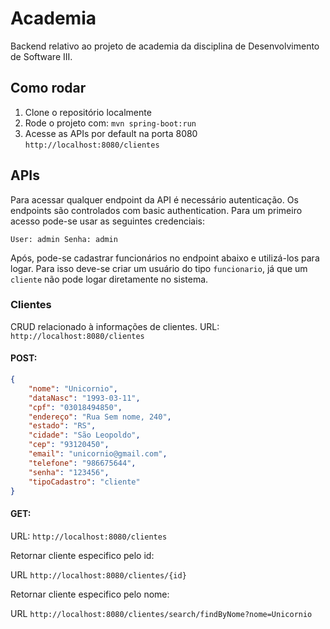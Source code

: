 # Academia

Backend relativo ao projeto de academia da disciplina de Desenvolvimento de Software III.

## Como rodar

1. Clone o repositório localmente
2. Rode o projeto com: `mvn spring-boot:run`
3. Acesse as APIs por default na porta 8080 `http://localhost:8080/clientes`

## APIs

Para acessar qualquer endpoint da API é necessário autenticação. Os endpoints são controlados com basic authentication. Para um primeiro acesso pode-se usar as seguintes credenciais: 

``User: admin
Senha: admin``

Após, pode-se cadastrar funcionários no endpoint abaixo e utilizá-los para logar. Para isso deve-se criar um usuário do tipo `funcionario`, já que um `cliente` não pode logar diretamente no sistema.

### Clientes

CRUD relacionado à informações de clientes.
URL: `http://localhost:8080/clientes`

#### POST: 
```json
{
	"nome": "Unicornio",
	"dataNasc": "1993-03-11",
	"cpf": "03018494850",
	"endereço": "Rua Sem nome, 240",
	"estado": "RS",
	"cidade": "São Leopoldo",
	"cep": "93120450",
	"email": "unicornio@gmail.com",
	"telefone": "986675644",
	"senha": "123456",
	"tipoCadastro": "cliente"
}
```

#### GET:

URL: `http://localhost:8080/clientes`

Retornar cliente especifico pelo id:

URL `http://localhost:8080/clientes/{id}`

Retornar cliente especifico pelo nome:

URL `http://localhost:8080/clientes/search/findByNome?nome=Unicornio`
